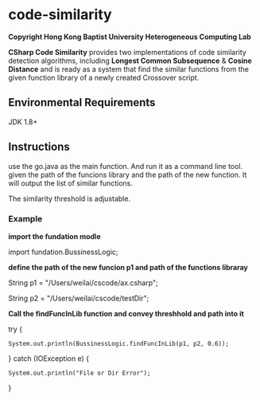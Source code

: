 code-similarity
===============
**Copyright Hong Kong Baptist University Heterogeneous Computing Lab**

**CSharp Code Similarity** provides two implementations of code similarity detection algorithms, including **Longest Common Subsequence** & **Cosine Distance**
and is ready as a system that find the similar functions from the given function
library of a newly created Crossover script.

## Environmental Requirements

JDK 1.8+


## Instructions

use the go.java as the main function. And run it as a command line tool. given
the path of the funcions library and the path of the new function. It will output the list of similar functions.

The similarity threshold is adjustable. 

### Example
**import the fundation modle**

import fundation.BussinessLogic;

**define the path of the new funcion p1 and path of the functions libraray**

String p1 = "/Users/weilai/cscode/ax.csharp";

String p2 = "/Users/weilai/cscode/testDir";

**Call the findFuncInLib function and convey threshhold and path into it**

try {

    System.out.println(BussinessLogic.findFuncInLib(p1, p2, 0.6));

} catch (IOException e) {

    System.out.println("File or Dir Error");

}

